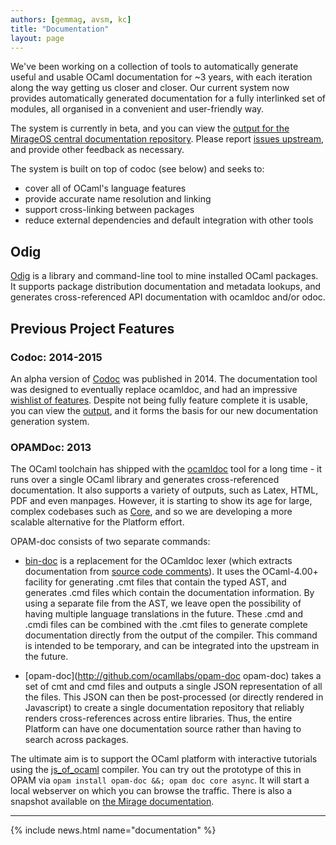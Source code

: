 ```yaml
---
authors: [gemmag, avsm, kc]
title: "Documentation"
layout: page
---
```


We've been working on a collection of tools to automatically generate useful and usable OCaml documentation for ~3 years, with each iteration along the way getting us closer and closer. Our current system now provides automatically generated documentation for a fully interlinked set of modules, all organised in a convenient and user-friendly way.

The system is currently in beta, and you can view the [output for the MirageOS central documentation repository](http://docs.mirage.io/). Please report [issues upstream](https://github.com/ocaml-doc/odoc/issues), and provide other feedback as necessary.

The system is built on top of codoc (see below) and seeks to:

- cover all of OCaml's language features
- provide accurate name resolution and linking
- support cross-linking between packages
- reduce external dependencies and default integration with other tools

## Odig

[Odig](http://erratique.ch/software/odig) is a library and command-line tool to mine installed OCaml packages. It supports package distribution documentation and metadata lookups, and generates cross-referenced API documentation with ocamldoc and/or odoc.

## Previous Project Features

### Codoc: 2014-2015

An alpha version of [Codoc](https://github.com/dsheets/codoc) was published in 2014. The documentation tool was designed to eventually replace ocamldoc, and had an impressive [wishlist of features](http://opam.ocaml.org/blog/codoc-0-2-0-released/). Despite not being fully feature complete it is usable, you can view the [output](http://dsheets.github.io/codoc/), and it forms the basis for our new documentation generation system.

### OPAMDoc: 2013

The OCaml toolchain has shipped with the [ocamldoc](https://github.com/ocaml-doc) tool for a long time - it runs over a single OCaml library and generates cross-referenced documentation.  It also supports a variety of outputs, such as Latex, HTML, PDF and even manpages. However, it is starting to show its age for large, complex codebases such as [Core](http://github.com/janestreet/core), and so we are developing a more scalable alternative for the Platform effort.

OPAM-doc consists of two separate commands:
* [bin-doc](http://github.com/ocamllabs/bin-doc) is a replacement for the OCamldoc lexer (which extracts documentation from [source code comments](http://caml.inria.fr/pub/docs/manual-ocaml-4.00/manual029.html)). It uses the OCaml-4.00+ facility for generating .cmt files that contain the typed AST, and generates .cmd files which contain the documentation information. By using a separate file from the AST, we leave open the possibility of having multiple language translations in the future. These .cmd and .cmdi files can be combined with the .cmt files to generate complete documentation directly from the output of the compiler. This command is intended to be temporary, and can be integrated into the upstream in the future.

* [opam-doc](http://github.com/ocamllabs/opam-doc opam-doc) takes a set of cmt and cmd files and outputs a single JSON representation of all the files. This JSON can then be post-processed (or directly rendered in Javascript) to create a single documentation repository that reliably renders cross-references across entire libraries. Thus, the entire Platform can have one documentation source rather than having to search across packages.

The ultimate aim is to support the OCaml platform with interactive tutorials using the
[js_of_ocaml](http://ocsigen.org/js_of_ocaml) compiler. You can try out the prototype of this in OPAM via `opam install opam-doc &&; opam doc core async`. It will start a local webserver on which you can browse the traffic. There is also a snapshot available on [the Mirage documentation](http://mirage.github.io).

----

{% include news.html name="documentation" %}
